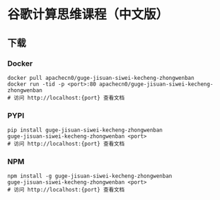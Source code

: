 # 谷歌计算思维课程（中文版）

## 下载

### Docker

```
docker pull apachecn0/guge-jisuan-siwei-kecheng-zhongwenban
docker run -tid -p <port>:80 apachecn0/guge-jisuan-siwei-kecheng-zhongwenban
# 访问 http://localhost:{port} 查看文档
```

### PYPI

```
pip install guge-jisuan-siwei-kecheng-zhongwenban
guge-jisuan-siwei-kecheng-zhongwenban <port>
# 访问 http://localhost:{port} 查看文档
```

### NPM

```
npm install -g guge-jisuan-siwei-kecheng-zhongwenban
guge-jisuan-siwei-kecheng-zhongwenban <port>
# 访问 http://localhost:{port} 查看文档
```